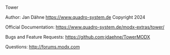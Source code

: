Tower

Author: Jan Dähne <https://www.quadro-system.de>
Copyright 2024

Official Documentation: https://www.quadro-system.de/modx-extras/tower/

Bugs and Feature Requests: https://github.com:jdaehne/TowerMODX

Questions: http://forums.modx.com
